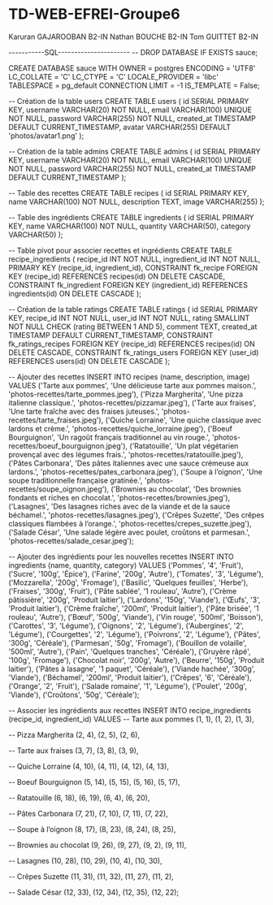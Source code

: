 # TD-WEB-EFREI-Groupe6

Karuran GAJAROOBAN B2-IN
Nathan BOUCHE B2-IN 
Tom GUITTET B2-IN


-----------SQL----------------------
-- DROP DATABASE IF EXISTS sauce;

CREATE DATABASE sauce
    WITH
    OWNER = postgres
    ENCODING = 'UTF8'
    LC_COLLATE = 'C'
    LC_CTYPE = 'C'
    LOCALE_PROVIDER = 'libc'
    TABLESPACE = pg_default
    CONNECTION LIMIT = -1
    IS_TEMPLATE = False;


-- Création de la table users
CREATE TABLE users (
    id SERIAL PRIMARY KEY, 
    username VARCHAR(20) NOT NULL,
    email VARCHAR(100) UNIQUE NOT NULL, 
    password VARCHAR(255) NOT NULL, 
    created_at TIMESTAMP DEFAULT CURRENT_TIMESTAMP, 
    avatar VARCHAR(255) DEFAULT 'photos/avatar1.png'
);

-- Création de la table admins
CREATE TABLE admins (
    id SERIAL PRIMARY KEY, 
    username VARCHAR(20) NOT NULL,
    email VARCHAR(100) UNIQUE NOT NULL,
    password VARCHAR(255) NOT NULL,
    created_at TIMESTAMP DEFAULT CURRENT_TIMESTAMP 
);

-- Table des recettes
CREATE TABLE recipes (
    id SERIAL PRIMARY KEY, 
    name VARCHAR(100) NOT NULL, 
    description TEXT, 
    image VARCHAR(255)
);

-- Table des ingrédients
CREATE TABLE ingredients (
    id SERIAL PRIMARY KEY, 
    name VARCHAR(100) NOT NULL, 
    quantity VARCHAR(50), 
    category VARCHAR(50)
);

-- Table pivot pour associer recettes et ingrédients
CREATE TABLE recipe_ingredients (
    recipe_id INT NOT NULL, 
    ingredient_id INT NOT NULL, 
    PRIMARY KEY (recipe_id, ingredient_id),
    CONSTRAINT fk_recipe FOREIGN KEY (recipe_id) REFERENCES recipes(id) ON DELETE CASCADE,
    CONSTRAINT fk_ingredient FOREIGN KEY (ingredient_id) REFERENCES ingredients(id) ON DELETE CASCADE
);

-- Création de la table ratings
CREATE TABLE ratings (
    id SERIAL PRIMARY KEY, 
    recipe_id INT NOT NULL,
    user_id INT NOT NULL, 
    rating SMALLINT NOT NULL CHECK (rating BETWEEN 1 AND 5), 
    comment TEXT,
    created_at TIMESTAMP DEFAULT CURRENT_TIMESTAMP, 
    CONSTRAINT fk_ratings_recipes FOREIGN KEY (recipe_id) REFERENCES recipes(id) ON DELETE CASCADE, 
    CONSTRAINT fk_ratings_users FOREIGN KEY (user_id) REFERENCES users(id) ON DELETE CASCADE
);

-- Ajouter des recettes
INSERT INTO recipes (name, description, image) VALUES
('Tarte aux pommes', 'Une délicieuse tarte aux pommes maison.', 'photos-recettes/tarte_pommes.jpeg'),
('Pizza Margherita', 'Une pizza italienne classique.', 'photos-recettes/pizzamar.jpeg'),
('Tarte aux fraises', 'Une tarte fraîche avec des fraises juteuses.', 'photos-recettes/tarte_fraises.jpeg'),
('Quiche Lorraine', 'Une quiche classique avec lardons et crème.', 'photos-recettes/quiche_lorraine.jpeg'),
('Boeuf Bourguignon', 'Un ragoût français traditionnel au vin rouge.', 'photos-recettes/boeuf_bourguignon.jpeg'),
('Ratatouille', 'Un plat végétarien provençal avec des légumes frais.', 'photos-recettes/ratatouille.jpeg'),
('Pâtes Carbonara', 'Des pâtes italiennes avec une sauce crémeuse aux lardons.', 'photos-recettes/pates_carbonara.jpeg'),
('Soupe à l’oignon', 'Une soupe traditionnelle française gratinée.', 'photos-recettes/soupe_oignon.jpeg'),
('Brownies au chocolat', 'Des brownies fondants et riches en chocolat.', 'photos-recettes/brownies.jpeg'),
('Lasagnes', 'Des lasagnes riches avec de la viande et de la sauce béchamel.', 'photos-recettes/lasagnes.jpeg'),
('Crêpes Suzette', 'Des crêpes classiques flambées à l’orange.', 'photos-recettes/crepes_suzette.jpeg'),
('Salade César', 'Une salade légère avec poulet, croûtons et parmesan.', 'photos-recettes/salade_cesar.jpeg');

-- Ajouter des ingrédients pour les nouvelles recettes
INSERT INTO ingredients (name, quantity, category) VALUES
('Pommes', '4', 'Fruit'),
('Sucre', '100g', 'Épice'),
('Farine', '200g', 'Autre'),
('Tomates', '3', 'Légume'),
('Mozzarella', '200g', 'Fromage'),
('Basilic', 'Quelques feuilles', 'Herbe'),
('Fraises', '300g', 'Fruit'),
('Pâte sablée', '1 rouleau', 'Autre'),
('Crème pâtissière', '200g', 'Produit laitier'),
('Lardons', '150g', 'Viande'),
('Œufs', '3', 'Produit laitier'),
('Crème fraîche', '200ml', 'Produit laitier'),
('Pâte brisée', '1 rouleau', 'Autre'),
('Bœuf', '500g', 'Viande'),
('Vin rouge', '500ml', 'Boisson'),
('Carottes', '3', 'Légume'),
('Oignons', '2', 'Légume'),
('Aubergines', '2', 'Légume'),
('Courgettes', '2', 'Légume'),
('Poivrons', '2', 'Légume'),
('Pâtes', '300g', 'Céréale'),
('Parmesan', '50g', 'Fromage'),
('Bouillon de volaille', '500ml', 'Autre'),
('Pain', 'Quelques tranches', 'Céréale'),
('Gruyère râpé', '100g', 'Fromage'),
('Chocolat noir', '200g', 'Autre'),
('Beurre', '150g', 'Produit laitier'),
('Pâtes à lasagne', '1 paquet', 'Céréale'),
('Viande hachée', '300g', 'Viande'),
('Béchamel', '200ml', 'Produit laitier'),
('Crêpes', '6', 'Céréale'),
('Orange', '2', 'Fruit'),
('Salade romaine', '1', 'Légume'),
('Poulet', '200g', 'Viande'),
('Croûtons', '50g', 'Céréale');


-- Associer les ingrédients aux recettes
INSERT INTO recipe_ingredients (recipe_id, ingredient_id) VALUES
-- Tarte aux pommes
(1, 1),
(1, 2),
(1, 3), 

-- Pizza Margherita
(2, 4),
(2, 5),
(2, 6),

-- Tarte aux fraises
(3, 7),
(3, 8),
(3, 9), 

-- Quiche Lorraine
(4, 10),
(4, 11),
(4, 12),
(4, 13),

-- Boeuf Bourguignon
(5, 14),
(5, 15),
(5, 16),
(5, 17),

-- Ratatouille
(6, 18),
(6, 19),
(6, 4),
(6, 20),

-- Pâtes Carbonara
(7, 21),
(7, 10),
(7, 11),
(7, 22),

-- Soupe à l’oignon
(8, 17),
(8, 23),
(8, 24),
(8, 25),

-- Brownies au chocolat
(9, 26),
(9, 27), 
(9, 2),
(9, 11),

-- Lasagnes
(10, 28),
(10, 29),
(10, 4),
(10, 30),

-- Crêpes Suzette
(11, 31),
(11, 32),
(11, 27),
(11, 2),

-- Salade César
(12, 33),
(12, 34),
(12, 35),
(12, 22);